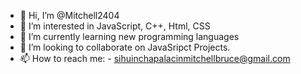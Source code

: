 - 👋 Hi, I’m @Mitchell2404
- 👀 I’m interested in JavaScript, C++, Html, CSS
- 🌱 I’m currently learning new programming languages
- 💞️ I’m looking to collaborate on JavaSripct Projects.
- 📫 How to reach me: - sihuinchapalacinmitchellbruce@gmail.com

<!---
Mitchell2404/Mitchell2404 is a ✨ special ✨ repository because its `README.md` (this file) appears on your GitHub profile.
You can click the Preview link to take a look at your changes.
--->
